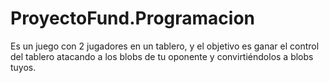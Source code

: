 # ProyectoFund.Programacion
Es un juego con 2 jugadores en un tablero, y el objetivo es ganar el control del tablero atacando a los blobs de tu oponente y convirtiéndolos a blobs tuyos.
